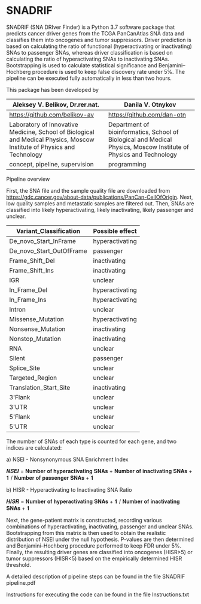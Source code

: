 # SNADRIF

SNADRIF (SNA DRIver Finder) is a Python 3.7 software package that predicts cancer driver genes from the TCGA PanCanAtlas SNA data and classifies them into oncogenes and tumor suppressors. Driver prediction is based on calculating the ratio of functional (hyperactivating or inactivating) SNAs to passenger SNAs, whereas driver classification is based on calculating the ratio of hyperactivating SNAs to inactivating SNAs. Bootstrapping is used to calculate statistical significance and Benjamini–Hochberg procedure is used to keep false discovery rate under 5%. The pipeline can be executed fully automatically in less than two hours.

This package has been developed by 

Aleksey V. Belikov, Dr.rer.nat. | Danila V. Otnykov
-- | --
https://github.com/belikov-av | https://github.com/dan-otn 
Laboratory of Innovative Medicine, School of Biological and Medical Physics, Moscow Institute of Physics and Technology | Department of bioinformatics, School of Biological and Medical Physics, Moscow Institute of Physics and Technology
concept, pipeline, supervision | programming

Pipeline overview

First, the SNA file and the sample quality file are downloaded from https://gdc.cancer.gov/about-data/publications/PanCan-CellOfOrigin.
Next, low quality samples and metastatic samples are filtered out. 
Then, SNAs are classified into likely hyperactivating, likely inactivating, likely passenger and unclear. 

Variant_Classification | Possible effect
-- | --
De_novo_Start_InFrame | hyperactivating
De_novo_Start_OutOfFrame | passenger
Frame_Shift_Del | inactivating
Frame_Shift_Ins | inactivating
IGR | unclear
In_Frame_Del | hyperactivating
In_Frame_Ins | hyperactivating
Intron | unclear
Missense_Mutation | hyperactivating
Nonsense_Mutation | inactivating
Nonstop_Mutation | inactivating
RNA | unclear
Silent | passenger
Splice_Site | unclear
Targeted_Region | unclear
Translation_Start_Site | inactivating
3'Flank | unclear
3'UTR | unclear
5'Flank | unclear
5'UTR | unclear

The number of SNAs of each type is counted for each gene, and two indices are calculated: 

a)	NSEI - Nonsynonymous SNA Enrichment Index 

𝑵𝑺𝑬𝑰 = 𝐍𝐮𝐦𝐛𝐞𝐫 𝐨𝐟 𝐡𝐲𝐩𝐞𝐫𝐚𝐜𝐭𝐢𝐯𝐚𝐭𝐢𝐧𝐠 𝐒𝐍𝐀𝐬 + 𝐍𝐮𝐦𝐛𝐞𝐫 𝐨𝐟 𝐢𝐧𝐚𝐜𝐭𝐢𝐯𝐚𝐭𝐢𝐧𝐠 𝐒𝐍𝐀𝐬 + 𝟏 / 𝐍𝐮𝐦𝐛𝐞𝐫 𝐨𝐟 𝐩𝐚𝐬𝐬𝐞𝐧𝐠𝐞𝐫 𝐒𝐍𝐀𝐬 + 𝟏 

b)	HISR - Hyperactivating to Inactivating SNA Ratio

𝑯𝑰𝑺𝑹 = 𝐍𝐮𝐦𝐛𝐞𝐫 𝐨𝐟 𝐡𝐲𝐩𝐞𝐫𝐚𝐜𝐭𝐢𝐯𝐚𝐭𝐢𝐧𝐠 𝐒𝐍𝐀𝐬 + 𝟏 / 𝐍𝐮𝐦𝐛𝐞𝐫 𝐨𝐟 𝐢𝐧𝐚𝐜𝐭𝐢𝐯𝐚𝐭𝐢𝐧𝐠 𝐒𝐍𝐀𝐬 + 𝟏

Next, the gene-patient matrix is constructed, recording various combinations of hyperactivating, inactivating, passenger and unclear SNAs.
Bootstrapping from this matrix is then used to obtain the realistic distribution of NSEI under the null hypothesis. 
P-values are then determined and Benjamini–Hochberg procedure performed to keep FDR under 5%.
Finally, the resulting driver genes are classified into oncogenes (HISR>5) or tumor suppressors (HISR<5) based on the empirically determined HISR threshold. 

A detailed description of pipeline steps can be found in the file SNADRIF pipeline.pdf

Instructions for executing the code can be found in the file Instructions.txt
